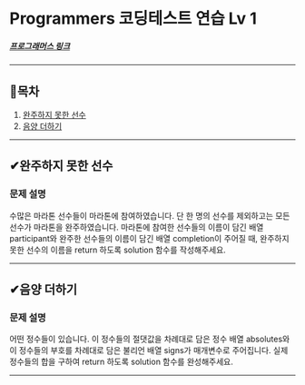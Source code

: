# Programmers 코딩테스트 연습 Lv 1 
##### [프로그래머스 링크](https://programmers.co.kr/learn/challenges)

---

## 📝목차
1. [완주하지 못한 선수](#✔완주하지-못한-선수)
2. [음양 더하기](#✔음양-더하기)

---
## ✔완주하지 못한 선수
### 문제 설명
수많은 마라톤 선수들이 마라톤에 참여하였습니다. 단 한 명의 선수를 제외하고는 모든 선수가 마라톤을 완주하였습니다.
마라톤에 참여한 선수들의 이름이 담긴 배열 participant와 완주한 선수들의 이름이 담긴 배열 completion이 주어질 때, 
완주하지 못한 선수의 이름을 return 하도록 solution 함수를 작성해주세요.

---
## ✔음양 더하기
### 문제 설명
어떤 정수들이 있습니다. 이 정수들의 절댓값을 차례대로 담은 정수 배열 absolutes와 이 정수들의 부호를 차례대로 담은 불리언 배열 signs가 매개변수로 주어집니다. 실제 정수들의 합을 구하여 return 하도록 solution 함수를 완성해주세요.

---
